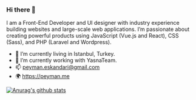 ### Hi there 👋

I am a Front-End Developer and UI designer with industry experience building websites and large-scale web applications. I’m passionate about creating powerful products using JavaScript (Vue.js and React), CSS (Sass), and PHP (Laravel and Wordpress).

- 🏡  I’m currently living in Istanbul, Turkey.
- 🔭  I’m currently working with YasnaTeam.
- 📫  peyman.eskandari@gmail.com
- 🌍  https://peyman.me


[![Anurag's github stats](https://github-readme-stats.vercel.app/api?username=p3yman&theme=prussian&show_icons=true&count_private=true)](https://github.com/p3yman)

<!--
**p3yman/p3yman** is a ✨ _special_ ✨ repository because its `README.md` (this file) appears on your GitHub profile.

Here are some ideas to get you started:

- 🔭 I’m currently working on ...
- 🌱 I’m currently learning ...
- 👯 I’m looking to collaborate on ...
- 🤔 I’m looking for help with ...
- 💬 Ask me about ...
- 📫 How to reach me: ...
- 😄 Pronouns: ...
- ⚡ Fun fact: ...
-->
